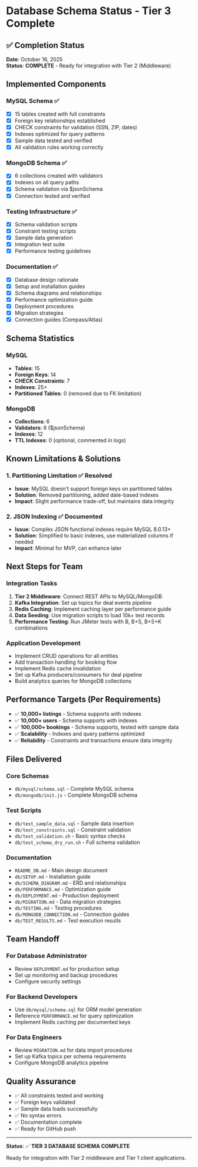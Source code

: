 # Database Schema Status - Tier 3 Complete

## ✅ Completion Status

**Date**: October 16, 2025  
**Status**: **COMPLETE** - Ready for integration with Tier 2 (Middleware)

## Implemented Components

### MySQL Schema ✅
- [x] 15 tables created with full constraints
- [x] Foreign key relationships established
- [x] CHECK constraints for validation (SSN, ZIP, dates)
- [x] Indexes optimized for query patterns
- [x] Sample data tested and verified
- [x] All validation rules working correctly

### MongoDB Schema ✅
- [x] 6 collections created with validators
- [x] Indexes on all query paths
- [x] Schema validation via $jsonSchema
- [x] Connection tested and verified

### Testing Infrastructure ✅
- [x] Schema validation scripts
- [x] Constraint testing scripts
- [x] Sample data generation
- [x] Integration test suite
- [x] Performance testing guidelines

### Documentation ✅
- [x] Database design rationale
- [x] Setup and installation guides
- [x] Schema diagrams and relationships
- [x] Performance optimization guide
- [x] Deployment procedures
- [x] Migration strategies
- [x] Connection guides (Compass/Atlas)

## Schema Statistics

### MySQL
- **Tables**: 15
- **Foreign Keys**: 14
- **CHECK Constraints**: 7
- **Indexes**: 25+
- **Partitioned Tables**: 0 (removed due to FK limitation)

### MongoDB
- **Collections**: 6
- **Validators**: 6 ($jsonSchema)
- **Indexes**: 12
- **TTL Indexes**: 0 (optional, commented in logs)

## Known Limitations & Solutions

### 1. Partitioning Limitation ✅ Resolved
- **Issue**: MySQL doesn't support foreign keys on partitioned tables
- **Solution**: Removed partitioning, added date-based indexes
- **Impact**: Slight performance trade-off, but maintains data integrity

### 2. JSON Indexing ✅ Documented
- **Issue**: Complex JSON functional indexes require MySQL 8.0.13+
- **Solution**: Simplified to basic indexes, use materialized columns if needed
- **Impact**: Minimal for MVP, can enhance later

## Next Steps for Team

### Integration Tasks
1. **Tier 2 Middleware**: Connect REST APIs to MySQL/MongoDB
2. **Kafka Integration**: Set up topics for deal events pipeline
3. **Redis Caching**: Implement caching layer per performance guide
4. **Data Seeding**: Use migration scripts to load 10k+ test records
5. **Performance Testing**: Run JMeter tests with B, B+S, B+S+K combinations

### Application Development
- Implement CRUD operations for all entities
- Add transaction handling for booking flow
- Implement Redis cache invalidation
- Set up Kafka producers/consumers for deal pipeline
- Build analytics queries for MongoDB collections

## Performance Targets (Per Requirements)

- ✅ **10,000+ listings** - Schema supports with indexes
- ✅ **10,000+ users** - Schema supports with indexes  
- ✅ **100,000+ bookings** - Schema supports, tested with sample data
- ✅ **Scalability** - Indexes and query patterns optimized
- ✅ **Reliability** - Constraints and transactions ensure data integrity

## Files Delivered

### Core Schemas
- `db/mysql/schema.sql` - Complete MySQL schema
- `db/mongodb/init.js` - Complete MongoDB schema

### Test Scripts
- `db/test_sample_data.sql` - Sample data insertion
- `db/test_constraints.sql` - Constraint validation
- `db/test_validation.sh` - Basic syntax checks
- `db/test_schema_dry_run.sh` - Full schema validation

### Documentation
- `README_DB.md` - Main design document
- `db/SETUP.md` - Installation guide
- `db/SCHEMA_DIAGRAM.md` - ERD and relationships
- `db/PERFORMANCE.md` - Optimization guide
- `db/DEPLOYMENT.md` - Production deployment
- `db/MIGRATION.md` - Data migration strategies
- `db/TESTING.md` - Testing procedures
- `db/MONGODB_CONNECTION.md` - Connection guides
- `db/TEST_RESULTS.md` - Test execution results

## Team Handoff

### For Database Administrator
- Review `DEPLOYMENT.md` for production setup
- Set up monitoring and backup procedures
- Configure security settings

### For Backend Developers
- Use `db/mysql/schema.sql` for ORM model generation
- Reference `PERFORMANCE.md` for query optimization
- Implement Redis caching per documented keys

### For Data Engineers
- Review `MIGRATION.md` for data import procedures
- Set up Kafka topics per schema requirements
- Configure MongoDB analytics pipeline

## Quality Assurance

- ✅ All constraints tested and working
- ✅ Foreign keys validated
- ✅ Sample data loads successfully
- ✅ No syntax errors
- ✅ Documentation complete
- ✅ Ready for GitHub push

---

**Status**: ✅ **TIER 3 DATABASE SCHEMA COMPLETE**

Ready for integration with Tier 2 middleware and Tier 1 client applications.

